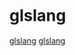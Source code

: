 # glslang

[glslang](https://github.com/KhronosGroup/glslang)
[glslang](https://github.com/google/shaderc)

